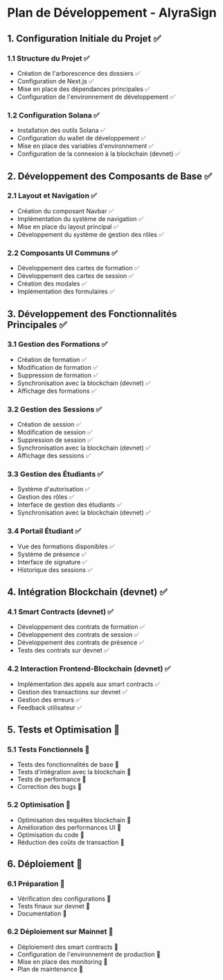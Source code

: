 # Plan de Développement - AlyraSign

## 1. Configuration Initiale du Projet ✅

### 1.1 Structure du Projet ✅
- Création de l'arborescence des dossiers ✅
- Configuration de Next.js ✅
- Mise en place des dépendances principales ✅
- Configuration de l'environnement de développement ✅

### 1.2 Configuration Solana ✅
- Installation des outils Solana ✅
- Configuration du wallet de développement ✅
- Mise en place des variables d'environnement ✅
- Configuration de la connexion à la blockchain (devnet) ✅

## 2. Développement des Composants de Base ✅

### 2.1 Layout et Navigation ✅
- Création du composant Navbar ✅
- Implémentation du système de navigation ✅
- Mise en place du layout principal ✅
- Développement du système de gestion des rôles ✅

### 2.2 Composants UI Communs ✅
- Développement des cartes de formation ✅
- Développement des cartes de session ✅
- Création des modales ✅
- Implémentation des formulaires ✅

## 3. Développement des Fonctionnalités Principales ✅

### 3.1 Gestion des Formations ✅
- Création de formation ✅
- Modification de formation ✅
- Suppression de formation ✅
- Synchronisation avec la blockchain (devnet) ✅
- Affichage des formations ✅

### 3.2 Gestion des Sessions ✅
- Création de session ✅
- Modification de session ✅
- Suppression de session ✅
- Synchronisation avec la blockchain (devnet) ✅
- Affichage des sessions ✅

### 3.3 Gestion des Étudiants ✅
- Système d'autorisation ✅
- Gestion des rôles ✅
- Interface de gestion des étudiants ✅
- Synchronisation avec la blockchain (devnet) ✅

### 3.4 Portail Étudiant ✅
- Vue des formations disponibles ✅
- Système de présence ✅
- Interface de signature ✅
- Historique des sessions ✅

## 4. Intégration Blockchain (devnet) ✅

### 4.1 Smart Contracts (devnet) ✅
- Développement des contrats de formation ✅
- Développement des contrats de session ✅
- Développement des contrats de présence ✅
- Tests des contrats sur devnet ✅

### 4.2 Interaction Frontend-Blockchain (devnet) ✅
- Implémentation des appels aux smart contracts ✅
- Gestion des transactions sur devnet ✅
- Gestion des erreurs ✅
- Feedback utilisateur ✅

## 5. Tests et Optimisation 🚧

### 5.1 Tests Fonctionnels 🚧
- Tests des fonctionnalités de base 🚧
- Tests d'intégration avec la blockchain 🚧
- Tests de performance 🚧
- Correction des bugs 🚧

### 5.2 Optimisation 🚧
- Optimisation des requêtes blockchain 🚧
- Amélioration des performances UI 🚧
- Optimisation du code 🚧
- Réduction des coûts de transaction 🚧

## 6. Déploiement 🚧

### 6.1 Préparation 🚧
- Vérification des configurations 🚧
- Tests finaux sur devnet 🚧
- Documentation 🚧

### 6.2 Déploiement sur Mainnet 🚧
- Déploiement des smart contracts 🚧
- Configuration de l'environnement de production 🚧
- Mise en place des monitoring 🚧
- Plan de maintenance 🚧

